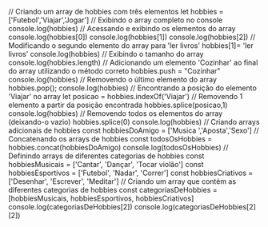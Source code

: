 // Criando um array de hobbies com três elementos
let hobbies = ['Futebol','Viajar','Jogar']
// Exibindo o array completo no console
console.log(hobbies)
// Acessando e exibindo os elementos do array
console.log(hobbies[0])
console.log(hobbies[1])
console.log(hobbies[2])
// Modificando o segundo elemento do array para 'ler livros'
hobbies[1]= 'ler livros'
console.log(hobbies)
// Exibindo o tamanho do array
console.log(hobbies.length)
// Adicionando um elemento 'Cozinhar' ao final do array utilizando o método correto
hobbies.push = "Cozinhar" 
console.log(hobbies)
// Removendo o último elemento do array
hobbies.pop();
console.log(hobbies)
// Encontrando a posição do elemento 'Viajar' no array
let posicao = hobbies.indexOf('Viajar')
// Removendo 1 elemento a partir da posição encontrada
hobbies.splice(posicao,1)
console.log(hobbies)
// Removendo todos os elementos do array (deixando-o vazio)
hobbies.splice(0)
console.log(hobbies)
// Criando arrays adicionais de hobbies
const hobbiesDoAmigo = ['Musica ','Aposta','Sexo']
// Concatenando os arrays de hobbies
const todosOsHobbies = hobbies.concat(hobbiesDoAmigo)
console.log(todosOsHobbies)
// Definindo arrays de diferentes categorias de hobbies
const hobbiesMusicais = ['Cantar', 'Dançar', 'Tocar violão']
const hobbiesEsportivos = ['Futebol', 'Nadar', 'Correr']
const hobbiesCriativos = ['Desenhar', 'Escrever', 'Meditar']
// Criando um array que contém as diferentes categorias de hobbies
const categoriasDeHobbies = [hobbiesMusicais, hobbiesEsportivos, hobbiesCriativos]
console.log(categoriasDeHobbies[2])
console.log(categoriasDeHobbies[2][2])
